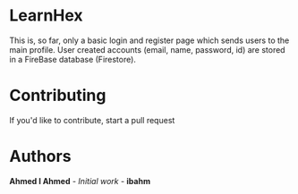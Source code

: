 # LearnHex
This is, so far, only a basic login and register page which sends users to the main profile. User created accounts (email, name, password, id) are stored in a FireBase database (Firestore).
# Contributing
If you'd like to contribute, start a pull request
# Authors
**Ahmed I Ahmed** - *Initial work* - **ibahm**
